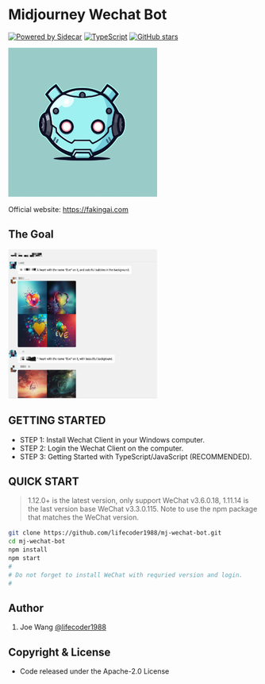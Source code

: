 # Midjourney Wechat Bot

[![Powered by Sidecar](https://img.shields.io/badge/Powered%20By-Sidecar-red.svg)](https://github.com/huan/sidecar)
[![TypeScript](https://img.shields.io/badge/%3C%2F%3E-TypeScript-blue.svg)](https://www.typescriptlang.org/)
[![GitHub stars](https://img.shields.io/github/stars/lifecoder1988/mj-wechat-bot.svg?label=github%20stars)](https://github.com/lifecoder1988/mj-wechat-bot)

<img src="/bot-logo.png" alt="midjourney wechat bot base on fakingai.com" width="300" height="300" align="bottom" />

Official website: <https://fakingai.com>


## The Goal 

<img src="/goal.jpg" alt="midjourney wechat bot base on fakingai.com" width="300" height="300" align="bottom" />

## GETTING STARTED

- STEP 1: Install Wechat Client in your Windows computer.
- STEP 2: Login the Wechat Client on the computer.
- STEP 3: Getting Started with TypeScript/JavaScript (RECOMMENDED).

## QUICK START

> 1.12.0+ is the latest version, only support WeChat v3.6.0.18, 1.11.14 is the last version base WeChat v3.3.0.115. Note to use the npm package that matches the WeChat version.

```sh
git clone https://github.com/lifecoder1988/mj-wechat-bot.git
cd mj-wechat-bot
npm install
npm start
#
# Do not forget to install WeChat with requried version and login.
#
```

## Author

1. Joe Wang [@lifecoder1988](https://github.com/lifecoder1988)

## Copyright & License

- Code released under the Apache-2.0 License
